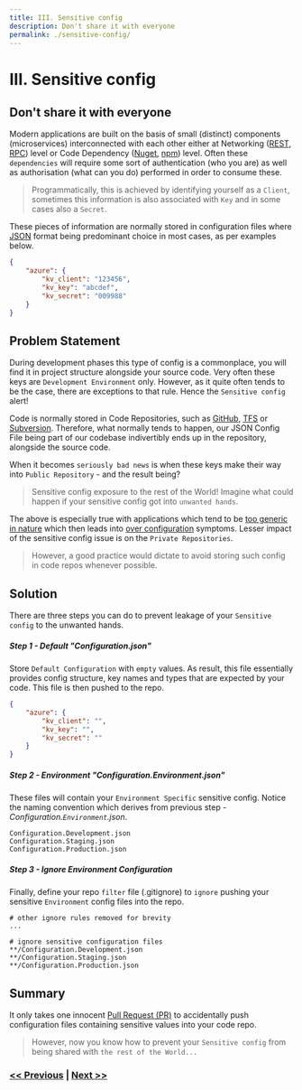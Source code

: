 ```yaml
---
title: III. Sensitive config
description: Don't share it with everyone
permalink: ./sensitive-config/
---
```


# III. Sensitive config

## Don't share it with everyone

Modern applications are built on the basis of small (distinct) components (microservices) interconnected with each other either at Networking ([REST](https://en.wikipedia.org/wiki/Representational_state_transfer), [RPC](https://en.wikipedia.org/wiki/Remote_procedure_call)) level or Code Dependency ([Nuget](https://docs.microsoft.com/en-us/nuget/), [npm](https://www.npmjs.com/)) level. Often these `dependencies` will require some sort of authentication (who you are) as well as authorisation (what can you do) performed in order to consume these.

> Programmatically, this is achieved by identifying yourself as a `Client`, sometimes this information is also associated with `Key` and in some cases also a `Secret`.

These pieces of information are normally stored in configuration files where [JSON](https://www.json.org/json-en) format being predominant choice in most cases, as per examples below.

```json
{
    "azure": {
        "kv_client": "123456",
        "kv_key": "abcdef",
        "kv_secret": "009988"
    }
}
```

## Problem Statement

During development phases this type of config is a commonplace, you will find it in project structure alongside your source code. Very often these keys are `Development Environment` only. However, as it quite often tends to be the case, there are exceptions to that rule. Hence the `Sensitive config` alert!

Code is normally stored in Code Repositories, such as [GitHub](https://github.com/), [TFS](https://azure.microsoft.com/en-gb/services/devops/server/) or [Subversion](https://subversion.apache.org/). Therefore, what normally tends to happen, our JSON Config File being part of our codebase indivertibly ends up in the repository, alongside the source code.

When it becomes `seriously bad news` is when these keys make their way into `Public Repository` - and the result being?

> Sensitive config exposure to the rest of the World! Imagine what could happen if your sensitive config got into `unwanted hands`.

The above is especially true with applications which tend to be [too generic in nature](/writing-too-generic-code) which then leads into [over configuration](/over-configuration) symptoms. Lesser impact of the sensitive config issue is on the `Private Repositories`.

> However, a good practice would dictate to avoid storing such config in code repos whenever possible.

## Solution

There are three steps you can do to prevent leakage of your `Sensitive config` to the unwanted hands.

##### Step 1 - Default "Configuration.json"

Store `Default Configuration` with `empty` values. As result, this file essentially provides config structure, key names and types that are expected by your code. This file is then pushed to the repo.

```json
{
    "azure": {
        "kv_client": "",
        "kv_key": "",
        "kv_secret": ""
    }
}
```

##### Step 2 - Environment "Configuration.Environment.json"

These files will contain your `Environment Specific` sensitive config. Notice the naming convention which derives from previous step - *Configuration.`Environment`.json*.

```text
Configuration.Development.json
Configuration.Staging.json
Configuration.Production.json
```

##### Step 3 - Ignore Environment Configuration

Finally, define your repo `filter` file (.gitignore) to `ignore` pushing your sensitive `Environment` config files into the repo.

```text
# other ignore rules removed for brevity
...

# ignore sensitive configuration files
**/Configuration.Development.json
**/Configuration.Staging.json
**/Configuration.Production.json
```

## Summary

It only takes one innocent [Pull Request (PR)](https://docs.github.com/en/free-pro-team@latest/github/collaborating-with-issues-and-pull-requests/about-pull-requests) to accidentally push configuration files containing sensitive values into your code repo.

> However, now you know how to prevent your `Sensitive config` from being shared with `the rest of the World...`

### [<< Previous](/one-trick-pony-variables) | [Next >>](/over-configuration)